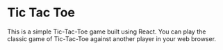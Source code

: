 # Tic Tac Toe

This is a simple Tic-Tac-Toe game built using React. You can play the classic game of Tic-Tac-Toe against another player in your web browser.
